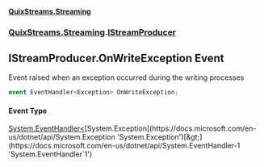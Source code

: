 #### [QuixStreams.Streaming](index.md 'index')
### [QuixStreams.Streaming](QuixStreams.Streaming.md 'QuixStreams.Streaming').[IStreamProducer](IStreamProducer.md 'QuixStreams.Streaming.IStreamProducer')

## IStreamProducer.OnWriteException Event

Event raised when an exception occurred during the writing processes

```csharp
event EventHandler<Exception> OnWriteException;
```

#### Event Type
[System.EventHandler&lt;](https://docs.microsoft.com/en-us/dotnet/api/System.EventHandler-1 'System.EventHandler`1')[System.Exception](https://docs.microsoft.com/en-us/dotnet/api/System.Exception 'System.Exception')[&gt;](https://docs.microsoft.com/en-us/dotnet/api/System.EventHandler-1 'System.EventHandler`1')